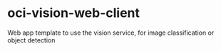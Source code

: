 # oci-vision-web-client
Web app template to use the vision service, for image classification or object detection
